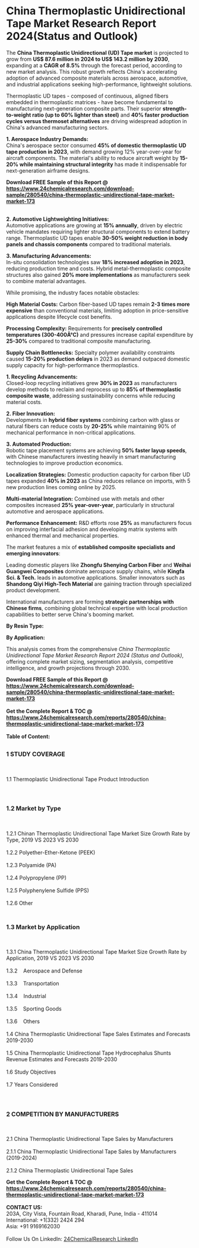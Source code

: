 <h1>China Thermoplastic Unidirectional Tape Market Research Report 2024(Status and Outlook)</h1><p>The <strong>China Thermoplastic Unidirectional (UD) Tape market</strong> is projected to grow from <strong>US$ 87.6 million in 2024 to US$ 143.2 million by 2030</strong>, expanding at a <strong>CAGR of 8.5%</strong> through the forecast period, according to new market analysis. This robust growth reflects China's accelerating adoption of advanced composite materials across aerospace, automotive, and industrial applications seeking high-performance, lightweight solutions.</p><p>Thermoplastic UD tapes - composed of continuous, aligned fibers embedded in thermoplastic matrices - have become fundamental to manufacturing next-generation composite parts. Their superior <strong>strength-to-weight ratio (up to 60% lighter than steel)</strong> and <strong>40% faster production cycles versus thermoset alternatives</strong> are driving widespread adoption in China's advanced manufacturing sectors.</p><p><strong>1. Aerospace Industry Demands:</strong><br>
China's aerospace sector consumed <strong>45% of domestic thermoplastic UD tape production in 2023</strong>, with demand growing 12% year-over-year for aircraft components. The material's ability to reduce aircraft weight by <strong>15-20% while maintaining structural integrity</strong> has made it indispensable for next-generation airframe designs.</p><div><b>Download FREE Sample of this Report @ 
            <a href="https://www.24chemicalresearch.com/download-sample/280540/china-thermoplastic-unidirectional-tape-market-market-173">
            https://www.24chemicalresearch.com/download-sample/280540/china-thermoplastic-unidirectional-tape-market-market-173</a></b></div><br><p><strong>2. Automotive Lightweighting Initiatives:</strong><br>
Automotive applications are growing at <strong>15% annually</strong>, driven by electric vehicle mandates requiring lighter structural components to extend battery range. Thermoplastic UD tapes enable <strong>30-50% weight reduction in body panels and chassis components</strong> compared to traditional materials.</p><p><strong>3. Manufacturing Advancements:</strong><br>
In-situ consolidation technologies saw <strong>18% increased adoption in 2023</strong>, reducing production time and costs. Hybrid metal-thermoplastic composite structures also gained <strong>20% more implementations</strong> as manufacturers seek to combine material advantages.</p><p>While promising, the industry faces notable obstacles:</p><p><strong>High Material Costs:</strong> Carbon fiber-based UD tapes remain <strong>2-3 times more expensive</strong> than conventional materials, limiting adoption in price-sensitive applications despite lifecycle cost benefits.</p><p><strong>Processing Complexity:</strong> Requirements for <strong>precisely controlled temperatures (300-400Â°C)</strong> and pressures increase capital expenditure by <strong>25-30%</strong> compared to traditional composite manufacturing.</p><p><strong>Supply Chain Bottlenecks:</strong> Specialty polymer availability constraints caused <strong>15-20% production delays</strong> in 2023 as demand outpaced domestic supply capacity for high-performance thermoplastics.</p><p><strong>1. Recycling Advancements:</strong><br>
Closed-loop recycling initiatives grew <strong>30% in 2023</strong> as manufacturers develop methods to reclaim and reprocess up to <strong>85% of thermoplastic composite waste</strong>, addressing sustainability concerns while reducing material costs.</p><p><strong>2. Fiber Innovation:</strong><br>
Developments in <strong>hybrid fiber systems</strong> combining carbon with glass or natural fibers can reduce costs by <strong>20-25%</strong> while maintaining 90% of mechanical performance in non-critical applications.</p><p><strong>3. Automated Production:</strong><br>
Robotic tape placement systems are achieving <strong>50% faster layup speeds</strong>, with Chinese manufacturers investing heavily in smart manufacturing technologies to improve production economics.</p><p><strong>Localization Strategies:</strong> Domestic production capacity for carbon fiber UD tapes expanded <strong>40% in 2023</strong> as China reduces reliance on imports, with 5 new production lines coming online by 2025.</p><p><strong>Multi-material Integration:</strong> Combined use with metals and other composites increased <strong>25% year-over-year</strong>, particularly in structural automotive and aerospace applications.</p><p><strong>Performance Enhancement:</strong> R&amp;D efforts rose <strong>25%</strong> as manufacturers focus on improving interfacial adhesion and developing matrix systems with enhanced thermal and mechanical properties.</p><p>The market features a mix of <strong>established composite specialists and emerging innovators</strong>:</p><p>Leading domestic players like <strong>Zhongfu Shenying Carbon Fiber</strong> and <strong>Weihai Guangwei Composites</strong> dominate aerospace supply chains, while <strong>Kingfa Sci. &amp; Tech.</strong> leads in automotive applications. Smaller innovators such as <strong>Shandong Qiyi High-Tech Material</strong> are gaining traction through specialized product development.</p><p>International manufacturers are forming <strong>strategic partnerships with Chinese firms</strong>, combining global technical expertise with local production capabilities to better serve China's booming market.</p><p><strong>By Resin Type:</strong></p><p><strong>By Application:</strong></p><p>This analysis comes from the comprehensive <em>China Thermoplastic Unidirectional Tape Market Research Report 2024 (Status and Outlook)</em>, offering complete market sizing, segmentation analysis, competitive intelligence, and growth projections through 2030.</p><div><b>Download FREE Sample of this Report @ 
            <a href="https://www.24chemicalresearch.com/download-sample/280540/china-thermoplastic-unidirectional-tape-market-market-173">
            https://www.24chemicalresearch.com/download-sample/280540/china-thermoplastic-unidirectional-tape-market-market-173</a></b></div><br><div><b>Get the Complete Report & TOC @ 
            <a href="https://www.24chemicalresearch.com/reports/280540/china-thermoplastic-unidirectional-tape-market-market-173">
            https://www.24chemicalresearch.com/reports/280540/china-thermoplastic-unidirectional-tape-market-market-173</a></b></div><br>
            <b>Table of Content:</b><p><h2><span style="font-size:16px"><strong>1 STUDY COVERAGE</strong></span></h2><br />
<p>1.1 Thermoplastic Unidirectional Tape Product Introduction</p><br />
<h2><span style="font-size:16px"><strong>1.2 Market by Type</strong></span></h2><br />
<p>1.2.1 Chinan Thermoplastic Unidirectional Tape Market Size Growth Rate by Type, 2019 VS 2023 VS 2030<br /><br />
1.2.2 Polyether-Ether-Ketone (PEEK)&nbsp;&nbsp; &nbsp;<br /><br />
1.2.3 Polyamide (PA)<br /><br />
1.2.4 Polypropylene (PP)<br /><br />
1.2.5 Polyphenylene Sulfide (PPS)<br /><br />
1.2.6 Other<br /><br />
<h2><span style="font-size:16px"><strong>1.3 Market by Application</strong></span></h2><br />
<p>1.3.1 China Thermoplastic Unidirectional Tape Market Size Growth Rate by Application, 2019 VS 2023 VS 2030<br /><br />
1.3.2&nbsp;&nbsp; &nbsp;Aerospace and Defense<br /><br />
1.3.3&nbsp;&nbsp; &nbsp;Transportation<br /><br />
1.3.4&nbsp;&nbsp; &nbsp;Industrial<br /><br />
1.3.5&nbsp;&nbsp; &nbsp;Sporting Goods<br /><br />
1.3.6&nbsp;&nbsp; &nbsp;Others<br /><br />
1.4 China Thermoplastic Unidirectional Tape Sales Estimates and Forecasts 2019-2030<br /><br />
1.5 China Thermoplastic Unidirectional Tape Hydrocephalus Shunts Revenue Estimates and Forecasts 2019-2030<br /><br />
1.6 Study Objectives<br /><br />
1.7 Years Considered</p><br />
<h2><span style="font-size:16px"><strong>2 COMPETITION BY MANUFACTURERS</strong></span></h2><br />
<p>2.1 China Thermoplastic Unidirectional Tape Sales by Manufacturers<br /><br />
2.1.1 China Thermoplastic Unidirectional Tape Sales by Manufacturers (2019-2024)<br /><br />
2.1.2 China Thermoplastic Unidirectional Tape Sales </p><div><b>Get the Complete Report & TOC @ 
            <a href="https://www.24chemicalresearch.com/reports/280540/china-thermoplastic-unidirectional-tape-market-market-173">
            https://www.24chemicalresearch.com/reports/280540/china-thermoplastic-unidirectional-tape-market-market-173</a></b></div><br><b>CONTACT US:</b><br>
            203A, City Vista, Fountain Road, Kharadi, Pune, India - 411014<br>
            International: +1(332) 2424 294<br>
            Asia: +91 9169162030 <br><br>
            Follow Us On LinkedIn: <a href="https://www.linkedin.com/company/24chemicalresearch/">24ChemicalResearch LinkedIn</a>